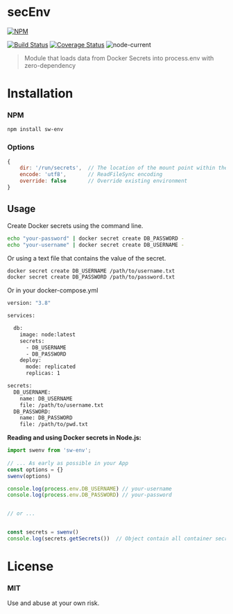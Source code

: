 # secEnv

[![NPM](https://nodei.co/npm/sw-env.png)](https://nodei.co/npm/sw-env/)

[![Build Status](https://travis-ci.com/AmineYagoub/sw-env.svg?branch=main)](https://travis-ci.com/AmineYagoub/sw-env)
[![Coverage Status](https://coveralls.io/repos/github/AmineYagoub/sw-env/badge.svg?branch=main)](https://coveralls.io/github/AmineYagoub/sw-env?branch=main)
![node-current](https://img.shields.io/node/v/sw-env?style=flat)
> Module that loads data from Docker Secrets into process.env with  zero-dependency 
# Installation
### NPM

```bash
npm install sw-env
```
### Options
```javascript
{
    dir: '/run/secrets',  // The location of the mount point within the container
    encode: 'utf8',       // ReadFileSync encoding
    override: false       // Override existing environment
}
```
## Usage
Create Docker secrets using the command line.
``` bash -
echo "your-password" | docker secret create DB_PASSWORD -
echo "your-username" | docker secret create DB_USERNAME -
```
Or using a text file that contains the value of the secret.
``` bash -
docker secret create DB_USERNAME /path/to/username.txt
docker secret create DB_PASSWORD /path/to/password.txt
```
Or in your docker-compose.yml
```bash -
version: "3.8"

services:

  db:
    image: node:latest
    secrets:
      - DB_USERNAME
      - DB_PASSWORD
    deploy:
      mode: replicated
      replicas: 1

secrets:
  DB_USERNAME:
    name: DB_USERNAME
    file: /path/to/username.txt
  DB_PASSWORD:
    name: DB_PASSWORD
    file: /path/to/pwd.txt

```
**Reading and using Docker secrets in Node.js:**
```javascript
import swenv from 'sw-env';
 
// ... As early as possible in your App
const options = {}
swenv(options)

console.log(process.env.DB_USERNAME) // your-username
console.log(process.env.DB_PASSWORD) // your-password


// or ...


const secrets = swenv()
console.log(secrets.getSecrets())  // Object contain all container secrets
```
# License

### MIT

Use and abuse at your own risk.
